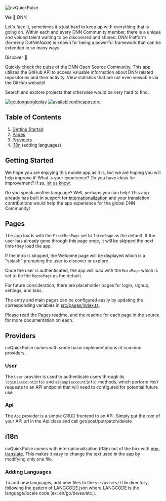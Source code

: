![nvQuickPulse](https://user-images.githubusercontent.com/4568451/45002935-942bce00-afaa-11e8-9418-da6082e61ded.png)

We 💙  DNN

Let's face it, sometimes it's just hard to keep up with everything that is going on.  Within each and every DNN Community member, there is a unique and valued talent waiting to be discovered and shared.  DNN Platform (formerly DotNetNuke) is known for being a powerful framework that can be extended in so many ways.

Discover 💙 

Quickly check the pulse of the DNN Open Source Community.  This app utilizes the GitHub API to access valuable information about DNN related repositories and their activity.  View statistics that are not even viewable via the GitHub website!

Search and explore projects that otherwise would be very hard to find.

[![getitongoogleplay](https://user-images.githubusercontent.com/4568451/45003198-d4d91680-afad-11e8-98e8-9c6a48f8f2dd.png)](https://play.google.com/store/apps/details?id=com.nvisionative.nvquickpulse) [![availableontheappstore](https://user-images.githubusercontent.com/4568451/45003194-cc80db80-afad-11e8-96b9-a91dcb4d8c1b.png)](https://itunes.apple.com/us/app/nvquickpulse/id1435016792?mt=8&app=itunes&ign-mpt=uo%3D4)

## Table of Contents

1. [Getting Started](#getting-started)
2. [Pages](#pages)
3. [Providers](#providers)
4. [i18n](#i18n) (adding languages)

## <a name="getting-started"></a>Getting Started

We hope you are enjoying this mobile app as it is, but we are hoping you will help
improve it! What is your experience? Do you have ideas for improvement? If so, 
[let us know](https://github.com/nvisionative/nvQuickPulse/issues/new).

Do you speak another language? Well, perhaps you can help! This app already has 
built in support for [internationalization](#i18n) and your translation 
contributions would help the app experience for the global DNN Community!

## <a name="pages"></a>Pages

The app loads with the `FirstRunPage` set to `IntroPage` as the default. If
the user has already gone through this page once, it will be skipped the next
time they load the app.

If the intro is skipped, the Welcome page will be displayed which is a "splash" 
prompting the user to discover or explore.

Once the user is authenticated, the app will load with the `MainPage` which is
set to be the `ReposPage` as the default.

For future consideration, there are placeholder pages for login, signup, settings, and tabs. 

The entry and main pages can be configured easily by updating the corresponding
variables in
[src/pages/index.ts](https://github.com/nvisionative/nvQuickPulse/src/pages/index.ts).

Please read the
[Pages](https://github.com/nvisionative/nvQuickPulse/src/pages)
readme, and the readme for each page in the source for more documentation on each.

## <a name="providers"></a>Providers

nvQuickPulse comes with some basic implementations of common providers.

### User

The `User` provider is used to authenticate users through its
`login(accountInfo)` and `signup(accountInfo)` methods, which perform `POST`
requests to an API endpoint that will need to configured for potential future 
use.

### Api

The `Api` provider is a simple CRUD frontend to an API. Simply put the root of
your API url in the Api class and call get/post/put/patch/delete 

## <a name="i18n"></a>i18n

nvQuickPulse comes with internationalization (i18n) out of the box with
[ngx-translate](https://github.com/ngx-translate/core). This makes it easy to
change the text used in the app by modifying only one file. 

### Adding Languages

To add new languages, add new files to the `src/assets/i18n` directory,
following the pattern of LANGCODE.json where LANGCODE is the language/locale
code (ex: en/gb/de/es/etc.).
